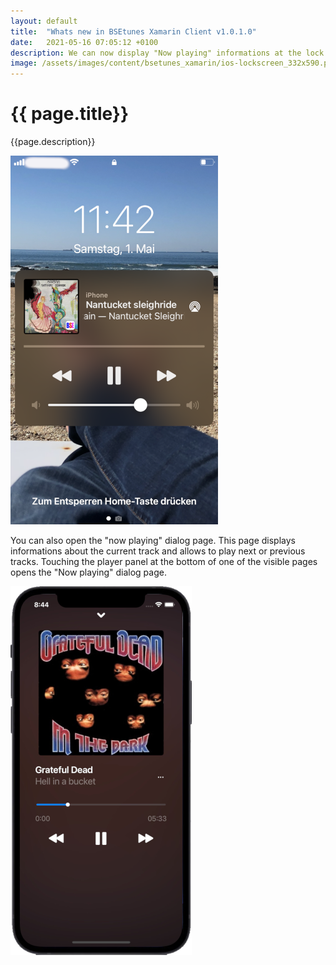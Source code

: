 ```yaml
---
layout: default
title:  "Whats new in BSEtunes Xamarin Client v1.0.1.0"
date:   2021-05-16 07:05:12 +0100
description: We can now display "Now playing" informations at the lock screen and control the player from there. This "Now playing" feature enables AirPlay.
image: /assets/images/content/bsetunes_xamarin/ios-lockscreen_332x590.png
---
```


# {{ page.title}}

{{page.description}}

![Now playing at lock screen](/assets/images/content/bsetunes_xamarin/ios-lockscreen_332x590.png)

You can also open the "now playing" dialog page. This page displays informations about the current track and allows to play next or previous tracks. Touching the player panel at the bottom of one of the visible pages opens the "Now playing" dialog page.

![Now playing dialog page](/assets/images/content/bsetunes_xamarin/nowplaying_290x590.png)
